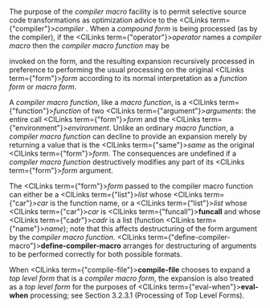  



The purpose of the *compiler macro* facility is to permit selective source code transformations as optimization advice to the <ClLinks  term={"compiler"}><i>compiler</i></ClLinks> . When a *compound form* is being processed (as by the compiler), if the <ClLinks  term={"operator"}><i>operator</i></ClLinks> names a *compiler macro* then the *compiler macro function* may be 



invoked on the form, and the resulting expansion recursively processed in preference to performing the usual processing on the original <ClLinks  term={"form"}><i>form</i></ClLinks> according to its normal interpretation as a *function form* or *macro form*. 



A *compiler macro function*, like a *macro function*, is a <ClLinks  term={"function"}><i>function</i></ClLinks> of two <ClLinks  term={"argument"}><i>arguments</i></ClLinks>: the entire call <ClLinks  term={"form"}><i>form</i></ClLinks> and the <ClLinks  term={"environment"}><i>environment</i></ClLinks>. Unlike an ordinary *macro function*, a *compiler macro function* can decline to provide an expansion merely by returning a value that is the <ClLinks  term={"same"}><i>same</i></ClLinks> as the original <ClLinks  term={"form"}><i>form</i></ClLinks>. The consequences are undefined if a *compiler macro function* destructively modifies any part of its <ClLinks  term={"form"}><i>form</i></ClLinks> argument. 



The <ClLinks  term={"form"}><i>form</i></ClLinks> passed to the compiler macro function can either be a <ClLinks  term={"list"}><i>list</i></ClLinks> whose <ClLinks  term={"car"}><i>car</i></ClLinks> is the function name, or a <ClLinks  term={"list"}><i>list</i></ClLinks> whose <ClLinks  term={"car"}><i>car</i></ClLinks> is <ClLinks  term={"funcall"}><b>funcall</b></ClLinks> and whose <ClLinks  term={"cadr"}><i>cadr</i></ClLinks> is a list (function <ClLinks  term={"name"}><i>name</i></ClLinks>); note that this affects destructuring of the form argument by the *compiler macro function*. <ClLinks  term={"define-compiler-macro"}><b>define-compiler-macro</b></ClLinks> arranges for destructuring of arguments to be performed correctly for both possible formats. 



When <ClLinks  term={"compile-file"}><b>compile-file</b></ClLinks> chooses to expand a *top level form* that is a *compiler macro form*, the expansion is also treated as a *top level form* for the purposes of <ClLinks  term={"eval-when"}><b>eval-when</b></ClLinks> processing; see Section 3.2.3.1 (Processing of Top Level Forms). 



